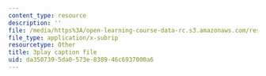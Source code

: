 ```yaml
---
content_type: resource
description: ''
file: /media/https%3A/open-learning-course-data-rc.s3.amazonaws.com/res-10-001-making-science-and-engineering-pictures-a-practical-guide-to-presenting-your-work-spring-2016/da3507395da0573e838946c6937000a6_t5_ymNZGsCI.vtt
file_type: application/x-subrip
resourcetype: Other
title: 3play caption file
uid: da350739-5da0-573e-8389-46c6937000a6
---
```

